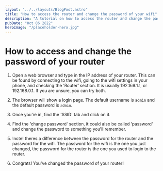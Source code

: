 ```yaml
---
layout: "../../layouts/BlogPost.astro"
title: "How to access the router and change the password of your wifi"
description: "A tutorial on how to access the router and change the password of your wifi"
pubDate: "Oct 06 2022"
heroImage: "/placeholder-hero.jpg"
---
```


# How to access and change the password of your router
 1. Open a web browser and type in the IP address of your router. This can be found by connecting to the wifi, going to the wifi settings in your phone, and checking the 'Router' section. It is usually 192.168.1.1, or 192.168.0.1. If you are unsure, you can try both.


 2. The browser will show a login page. The default username is `admin` and the default password is `admin`.
 3. Once you're in, find the 'SSID' tab and click on it.
 4. Find the 'change password' section, it could also be called 'password' and change the password to something you'll remember.
 5. !note! theres a difference between the password for the router and the password for the wifi. The password for the wifi is the one you just changed, the password for the router is the one you used to login to the router.
 6. Congrats! You've changed the password of your router!